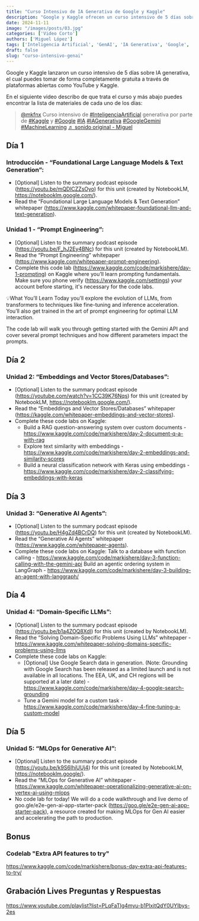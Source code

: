 ```yaml
---
title: "Curso Intensivo de IA Generativa de Google y Kaggle"
description: "Google y Kaggle ofrecen un curso intensivo de 5 días sobre IA generativa"
date: 2024-11-11
image: "/images/posts/03.jpg"
categories: ['Video Corto']
authors: ['Miguel López']
tags: ['Inteligencia Artificial', 'GenAI', 'IA Generativa', 'Google', 'Gemini', 'Kaggle', 'Python', 'Jupyter', 'LLMs', 'ChatGPT']
draft: false
slug: "curso-intensivo-genai"
---
```


Google y Kaggle lanzaron un curso intensivo de 5 días sobre IA generativa, el cual puedes tomar de forma completamente gratuita a través de plataformas abiertas como YouTube y Kaggle.

En el siguiente video describo de que trata el curso y más abajo puedes encontrar la lista de materiales de cada uno de los días:

<blockquote class="tiktok-embed" cite="https://www.tiktok.com/@mkfnx/video/7429833660779564293" data-video-id="7429833660779564293" style="max-width: 605px;min-width: 325px;" > <section> <a target="_blank" title="@mkfnx" href="https://www.tiktok.com/@mkfnx?refer=embed">@mkfnx</a> Curso intensivo de  <a title="inteligenciaartificial" target="_blank" href="https://www.tiktok.com/tag/inteligenciaartificial?refer=embed">#InteligenciaArtificial</a> generativa por parte de <a title="kaggle" target="_blank" href="https://www.tiktok.com/tag/kaggle?refer=embed">#Kaggle</a> y <a title="google" target="_blank" href="https://www.tiktok.com/tag/google?refer=embed">#Google</a>  <a title="ia" target="_blank" href="https://www.tiktok.com/tag/ia?refer=embed">#IA</a> <a title="iagenerativa" target="_blank" href="https://www.tiktok.com/tag/iagenerativa?refer=embed">#IAGenerativa</a> <a title="googlegemini" target="_blank" href="https://www.tiktok.com/tag/googlegemini?refer=embed">#GoogleGemini</a> <a title="machinelearning" target="_blank" href="https://www.tiktok.com/tag/machinelearning?refer=embed">#MachineLearning</a> <a target="_blank" title="♬ sonido original  - Miguel" href="https://www.tiktok.com/music/sonido-original-Miguel-7429833700694526725?refer=embed">♬ sonido original  - Miguel</a> </section> </blockquote> <script async src="https://www.tiktok.com/embed.js"></script>

## Día 1

### Introducción - “Foundational Large Language Models & Text Generation”:
- [Optional] Listen to the summary podcast episode (https://youtu.be/mQDlCZZsOyo) for this unit (created by NotebookLM, https://notebooklm.google.com/).
- Read the “Foundational Large Language Models & Text Generation” whitepaper (https://www.kaggle.com/whitepaper-foundational-llm-and-text-generation).

### Unidad 1 - “Prompt Engineering”:
- [Optional] Listen to the summary podcast episode (https://youtu.be/F_hJ2Ey4BNc) for this unit (created by NotebookLM).
- Read the “Prompt Engineering” whitepaper (https://www.kaggle.com/whitepaper-prompt-engineering). 
- Complete this code lab (https://www.kaggle.com/code/markishere/day-1-prompting) on Kaggle where you’ll learn prompting fundamentals. Make sure you phone verify (https://www.kaggle.com/settings) your account before starting, it's necessary for the code labs.

💡What You’ll Learn
Today you’ll explore the evolution of LLMs, from transformers to techniques like fine-tuning and inference acceleration. You’ll also get trained in the art of prompt engineering for optimal LLM interaction.

The code lab will walk you through getting started with the Gemini API and cover several prompt techniques and how different parameters impact the prompts.

## Día 2

### Unidad 2: “Embeddings and Vector Stores/Databases”:
- [Optional] Listen to the summary podcast episode (https://youtube.com/watch?v=1CC39K76Nqs) for this unit (created by NotebookLM, https://notebooklm.google.com/).
- Read the “Embeddings and Vector Stores/Databases” whitepaper (https://kaggle.com/whitepaper-embeddings-and-vector-stores).
- Complete these code labs on Kaggle:
    - Build a RAG question-answering system over custom documents - https://www.kaggle.com/code/markishere/day-2-document-q-a-with-rag
    - Explore text similarity with embeddings - https://www.kaggle.com/code/markishere/day-2-embeddings-and-similarity-scores
    - Build a neural classification network with Keras using embeddings - https://www.kaggle.com/code/markishere/day-2-classifying-embeddings-with-keras

## Día 3

### Unidad 3: “Generative AI Agents”:
- [Optional] Listen to the summary podcast episode (https://youtu.be/H4gZd4BCrDQ) for this unit (created by NotebookLM).
- Read the “Generative AI Agents” whitepaper (https://www.kaggle.com/whitepaper-agents).
- Complete these code labs on Kaggle:
Talk to a database with function calling - https://www.kaggle.com/code/markishere/day-3-function-calling-with-the-gemini-api
Build an agentic ordering system in LangGraph - https://www.kaggle.com/code/markishere/day-3-building-an-agent-with-langgraph/

## Día 4

### Unidad 4: “Domain-Specific LLMs”:
-  [Optional] Listen to the summary podcast episode (https://youtu.be/b1a4ZOQ8XdI) for this unit (created by NotebookLM).
-  Read the “Solving Domain-Specific Problems Using LLMs” whitepaper - https://www.kaggle.com/whitepaper-solving-domains-specific-problems-using-llms 
-  Complete these code labs on Kaggle:
    - [Optional] Use Google Search data in generation. (Note: Grounding with Google Search has been released as a limited launch and is not available in all locations. The EEA, UK, and CH regions will be supported at a later date) - https://www.kaggle.com/code/markishere/day-4-google-search-grounding
    - Tune a Gemini model for a custom task - https://www.kaggle.com/code/markishere/day-4-fine-tuning-a-custom-model

## Día 5

### Unidad 5: “MLOps for Generative AI”:
- [Optional] Listen to the summary podcast episode (https://youtu.be/k9S6IhiUUj4) for this unit (created by NotebookLM, https://notebooklm.google/).
- Read the “MLOps for Generative AI” whitepaper - https://www.kaggle.com/whitepaper-operationalizing-generative-ai-on-vertex-ai-using-mlops
- No code lab for today! We will do a code walkthrough and live demo of goo.gle/e2e-gen-ai-app-starter-pack (https://goo.gle/e2e-gen-ai-app-starter-pack), a resource created for making MLOps for Gen AI easier and accelerating the path to production.

## Bonus
### Codelab "Extra API features to try"
https://www.kaggle.com/code/markishere/bonus-day-extra-api-features-to-try/

## Grabación Lives Preguntas y Respuestas
https://www.youtube.com/playlist?list=PLqFaTIg4myu-b1PlxitQdY0UYIbys-2es